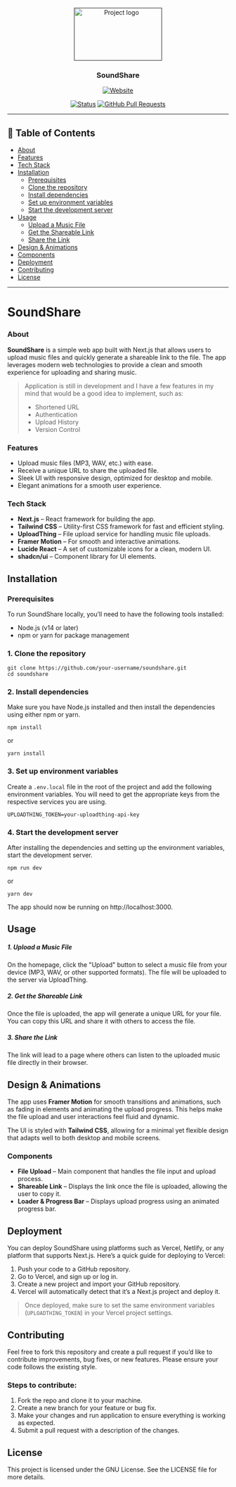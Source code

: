 <p align="center">
  <a href="" rel="noopener">
 <img width=200px height=120px src="https://i.giphy.com/media/v1.Y2lkPTc5MGI3NjExcWJmaXMyMW8wMXA0aTdqejlqNWhjbDlsdHI2NDFjeXVpcnp3Z2ZrNiZlcD12MV9pbnRlcm5hbF9naWZfYnlfaWQmY3Q9Zw/vybWlRniCXzZC/giphy.gif" alt="Project logo"></a>
</p>

<h3 align="center">SoundShare</h3>
<p align="center" style="color: #000000">
  <a href="http://soundshare.live/">
    <img src="https://img.shields.io/badge/live_website-000?style=for-the-badge&logo=ko-fi&logoColor=white" alt="Website"/>
  </a>
</p>

<div align="center">

[![Status](https://img.shields.io/badge/status-active-success.svg)]()
[![GitHub Pull Requests](https://img.shields.io/github/issues-pr/kylelobo/The-Documentation-Compendium.svg)](https://github.com/erratinsilentio/soundshare/pulls)

<!-- [![License](https://img.shields.io/badge/license-MIT-blue.svg)](/LICENSE) -->

</div>

---

## 📝 Table of Contents

- [About](#about)
- [Features](#features)
- [Tech Stack](#tech-stack)
- [Installation](#installation)
  - [Prerequisites](#prerequisites)
  - [Clone the repository](#clone-the-repository)
  - [Install dependencies](#install-dependencies)
  - [Set up environment variables](#set-up-environment-variables)
  - [Start the development server](#start-the-development-server)
- [Usage](#usage)
  - [Upload a Music File](#upload-a-music-file)
  - [Get the Shareable Link](#get-the-shareable-link)
  - [Share the Link](#share-the-link)
- [Design & Animations](#design--animations)
- [Components](#components)
- [Deployment](#deployment)
- [Contributing](#contributing)
- [License](#license)

---

# SoundShare

### About

**SoundShare** is a simple web app built with Next.js that allows users to upload music files and quickly generate a shareable link to the file. The app leverages modern web technologies to provide a clean and smooth experience for uploading and sharing music.

> Application is still in development and I have a few features in my mind that would be a good idea to implement, such as:
>
> - Shortened URL
> - Authentication
> - Upload History
> - Version Control

### Features

- Upload music files (MP3, WAV, etc.) with ease.
- Receive a unique URL to share the uploaded file.
- Sleek UI with responsive design, optimized for desktop and mobile.
- Elegant animations for a smooth user experience.

### Tech Stack

- **Next.js** – React framework for building the app.
- **Tailwind CSS** – Utility-first CSS framework for fast and efficient styling.
- **UploadThing** – File upload service for handling music file uploads.
- **Framer Motion** – For smooth and interactive animations.
- **Lucide React** – A set of customizable icons for a clean, modern UI.
- **shadcn/ui** – Component library for UI elements.

## Installation

### Prerequisites

To run SoundShare locally, you’ll need to have the following tools installed:

- Node.js (v14 or later)
- npm or yarn for package management

### 1. Clone the repository

```
git clone https://github.com/your-username/soundshare.git
cd soundshare
```

### 2. Install dependencies

Make sure you have Node.js installed and then install the dependencies using either npm or yarn.

```
npm install
```

or

```
yarn install
```

### 3. Set up environment variables

Create a `.env.local` file in the root of the project and add the following environment variables. You will need to get the appropriate keys from the respective services you are using.

```
UPLOADTHING_TOKEN=your-uploadthing-api-key
```

### 4. Start the development server

After installing the dependencies and setting up the environment variables, start the development server.

```
npm run dev
```

or

```
yarn dev
```

The app should now be running on http://localhost:3000.

## Usage

##### 1. Upload a Music File

On the homepage, click the "Upload" button to select a music file from your device (MP3, WAV, or other supported formats).
The file will be uploaded to the server via UploadThing.

##### 2. Get the Shareable Link

Once the file is uploaded, the app will generate a unique URL for your file. You can copy this URL and share it with others to access the file.

##### 3. Share the Link

The link will lead to a page where others can listen to the uploaded music file directly in their browser.

## Design & Animations

The app uses **Framer Motion** for smooth transitions and animations, such as fading in elements and animating the upload progress. This helps make the file upload and user interactions feel fluid and dynamic.

The UI is styled with **Tailwind CSS**, allowing for a minimal yet flexible design that adapts well to both desktop and mobile screens.

### Components

- **File Upload** – Main component that handles the file input and upload process.
- **Shareable Link** – Displays the link once the file is uploaded, allowing the user to copy it.
- **Loader & Progress Bar** – Displays upload progress using an animated progress bar.

## Deployment

You can deploy SoundShare using platforms such as Vercel, Netlify, or any platform that supports Next.js. Here’s a quick guide for deploying to Vercel:

1. Push your code to a GitHub repository.
2. Go to Vercel, and sign up or log in.
3. Create a new project and import your GitHub repository.
4. Vercel will automatically detect that it’s a Next.js project and deploy it.

> Once deployed, make sure to set the same environment variables (`UPLOADTHING_TOKEN`) in your Vercel project settings.

## Contributing

Feel free to fork this repository and create a pull request if you’d like to contribute improvements, bug fixes, or new features. Please ensure your code follows the existing style.

### Steps to contribute:

1. Fork the repo and clone it to your machine.
2. Create a new branch for your feature or bug fix.
3. Make your changes and run application to ensure everything is working as expected.
4. Submit a pull request with a description of the changes.

## License

This project is licensed under the GNU License. See the LICENSE file for more details.
